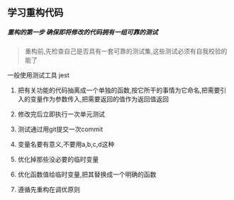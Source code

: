 ## 学习重构代码




##### 重构的第一步 确保即将修改的代码拥有一组可靠的测试

>重构前,先检查自己是否具有一套可靠的测试集,这些测试必须有自我校验的能了


一般使用测试工具 jest 

1. 把有关功能的代码抽离成一个单独的函数,按它所干的事情为它命名,把需要引入的变量作为参数传入,把需要返回的值作为返回值返回

2. 修改完后立即执行一次单元测试

3. 测试通过用git提交一次commit

4. 变量名要有意义,不要用a,b,c,d这种

5. 优化掉那些没必要的临时变量

6. 优化函数值给临时变量,把其替换成一个明确的函数

7. 遵循先重构在调优原则








